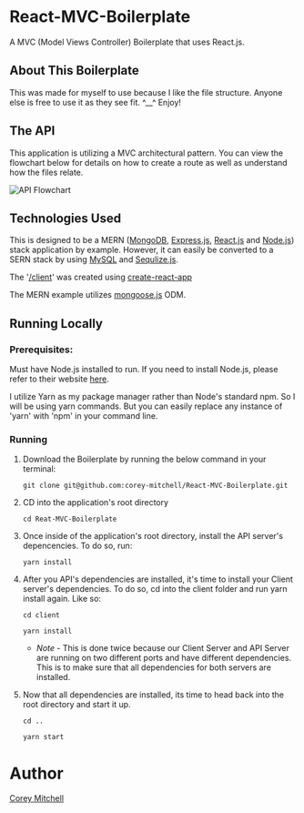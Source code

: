# React-MVC-Boilerplate
A MVC (Model Views Controller) Boilerplate that uses React.js.

## About This Boilerplate

This was made for myself to use because I like the file structure. Anyone else is free to use it as they see fit. ^__^ Enjoy!

## The API
This application is utilizing a MVC architectural pattern. You can view the flowchart below for details on how to create a route as well as understand how the files relate.

![API Flowchart](https://user-images.githubusercontent.com/37916145/49304655-a2e32d80-f492-11e8-8bdf-65da03549070.PNG)

## Technologies Used
This is designed to be a MERN ([MongoDB](https://www.mongodb.com/what-is-mongodb), [Express.js](https://expressjs.com/), [React.js](https://reactjs.org/) and [Node.js](https://nodejs.org/en/)) stack application by example. However, it can easily be converted to a SERN stack by using [MySQL](https://www.mysql.com/) and [Sequlize.js](http://docs.sequelizejs.com/).

The '[/client](./client)' was created using [create-react-app](https://github.com/facebook/create-react-app#creating-an-app) 

The MERN example utilizes [mongoose.js](https://mongoosejs.com/) ODM.

## Running Locally

### Prerequisites:

Must have Node.js installed to run. If you need to install Node.js, please refer to their website [here](https://nodejs.org/en/).

I utilize Yarn as my package manager rather than Node's standard npm. So I will be using yarn commands. But you can easily replace any instance of 'yarn' with 'npm' in your command line.

### Running

1. Download the Boilerplate by running the below command in your terminal:

    ```
    git clone git@github.com:corey-mitchell/React-MVC-Boilerplate.git
    ```

2. CD into the application's root directory

    ```
    cd Reat-MVC-Boilerplate
    ```

3. Once inside of the application's root directory, install the API server's depencencies. To do so, run:

    ```
    yarn install
    ```

4. After you API's dependencies are installed, it's time to install your Client server's dependencies. To do so, cd into the client folder and run yarn install again. Like so:

    ```
    cd client

    yarn install
    ```
    * *Note* - This is done twice because our Client Server and API Server are running on two different ports and have different dependencies. This is to make sure that all dependencies for both servers are installed.

5. Now that all dependencies are installed, its time to head back into the root directory and start it up.

    ```
    cd ..

    yarn start
    ```

# Author

[Corey Mitchell](https://github.com/corey-mitchell)

